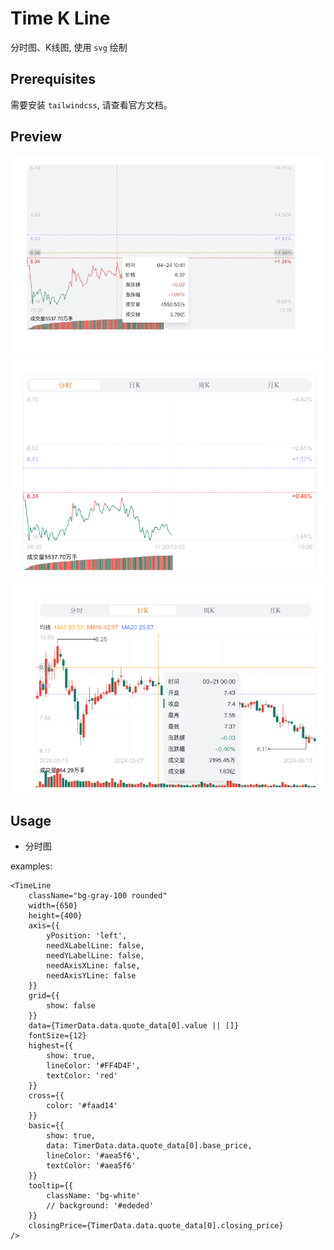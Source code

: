 # Time K Line
  分时图、K线图, 使用 `svg` 绘制

## Prerequisites
  需要安装 `tailwindcss`, 请查看官方文档。

## Preview
  ![](./screenshots/分时图.jpeg)
  ![](./screenshots/1.png)
  ![](./screenshots/2.png)

## Usage

- 分时图

examples:

```tsx
<TimeLine
    className="bg-gray-100 rounded"
    width={650}
    height={400}
    axis={{
        yPosition: 'left',
        needXLabelLine: false,
        needYLabelLine: false,
        needAxisXLine: false,
        needAxisYLine: false
    }}
    grid={{
        show: false
    }}
    data={TimerData.data.quote_data[0].value || []}
    fontSize={12}
    highest={{
        show: true,
        lineColor: '#FF4D4F',
        textColor: 'red'
    }}
    cross={{
        color: '#faad14'
    }}
    basic={{
        show: true,
        data: TimerData.data.quote_data[0].base_price,
        lineColor: '#aea5f6',
        textColor: '#aea5f6'
    }}
    tooltip={{
        className: 'bg-white'
        // background: '#ededed'
    }}
    closingPrice={TimerData.data.quote_data[0].closing_price}
/>
```

